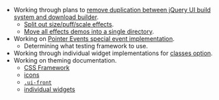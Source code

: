 * Working through plans to [remove duplication between jQuery UI build system and download builder](https://github.com/jquery/jquery-ui/pull/951).
  * [Split out size/puff/scale effects](https://github.com/jquery/jquery-ui/pull/981).
  * [Move all effects demos into a single directory](https://github.com/jquery/jquery-ui/pull/982).
* Working on [Pointer Events special event implementation](https://github.com/jquery/jquery-pointer-events).
  * Determining what testing framework to use.
* Working through individual widget implementations for [classes option](https://github.com/jquery/jquery-ui/pull/790).
* Working on theming documentation.
  * [CSS Framework](https://github.com/jquery/api.jqueryui.com/pull/132)
  * [icons](https://github.com/jquery/api.jqueryui.com/issues/135)
  * [`.ui-front`](https://github.com/jquery/api.jqueryui.com/issues/136)
  * [individual widgets](https://github.com/jquery/api.jqueryui.com/issues/137)
